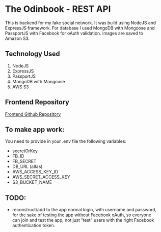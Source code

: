 # The Odinbook - REST API

This is backend for my fake social network. It was build using NodeJS and ExpressJS framework. For database I used MongoDB with Mongoose and PassportJS with Facebook for oAuth validation. Images are saved to Amazon S3.

## Technology Used

1. NodeJS
2. ExpressJS
3. PassportJS
4. MongoDB with Mongoose
5. AWS S3

## Frontend Repository

[Frontend Github Repository](https://github.com/polhek/fake-social-network-front)

## To make app work:

You need to provide in your .env file the following variables:

- secretOrKey
- FB_ID
- FB_SECRET
- DB_URL (atlas)
- AWS_ACCESS_KEY_ID
- AWS_SECRET_ACCESS_KEY
- S3_BUCKET_NAME

## TODO:

- reconstruct/add to the app normal login, with username and password, for the sake of testing the app without Facebook oAuth, so everyone can join and test the app, not just "test" users with the right Facebook authentication token.
